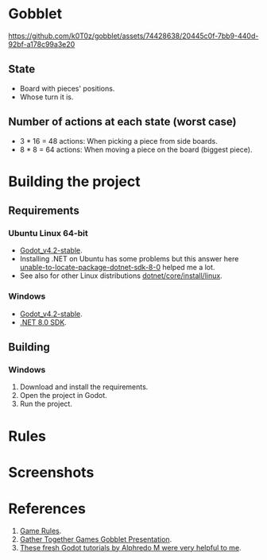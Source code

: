 # Gobblet

https://github.com/k0T0z/gobblet/assets/74428638/20445c0f-7bb9-440d-92bf-a178c99a3e20

## State

- Board with pieces' positions.
- Whose turn it is.

## Number of actions at each state (worst case)

- 3 * 16 = 48 actions: When picking a piece from side boards.
- 8 * 8 = 64 actions: When moving a piece on the board (biggest piece).

# Building the project

## Requirements

### Ubuntu Linux 64-bit

- [Godot_v4.2-stable](https://github.com/godotengine/godot/releases/download/4.2-stable/Godot_v4.2-stable_mono_linux_x86_64.zip).
- Installing .NET on Ubuntu has some problems but this answer here [unable-to-locate-package-dotnet-sdk-8-0](https://stackoverflow.com/questions/77498786/unable-to-locate-package-dotnet-sdk-8-0) helped me a lot.
- See also for other Linux distributions [dotnet/core/install/linux](https://learn.microsoft.com/en-gb/dotnet/core/install/linux).

### Windows

- [Godot_v4.2-stable](https://github.com/godotengine/godot/releases/download/4.2-stable/Godot_v4.2-stable_mono_win64.zip).
- [.NET 8.0 SDK](https://dotnet.microsoft.com/en-us/download/dotnet/thank-you/sdk-8.0.100-windows-x64-installer).

## Building



### Windows

1. Download and install the requirements.
2. Open the project in Godot.
3. Run the project.

# Rules



# Screenshots



# References

1. [Game Rules](https://www.boardspace.net/gobblet/english/gobblet_rules.pdf).
2. [Gather Together Games Gobblet Presentation](https://www.youtube.com/watch?v=aSaAjQY8_b0).
3. [These fresh Godot tutorials by Alphredo M were very helpful to me](https://www.youtube.com/watch?v=fW7_0uBHsBw&list=PLrx2VhSBm-FcO9TeLv2fUg6VxO43jkM4Y).
